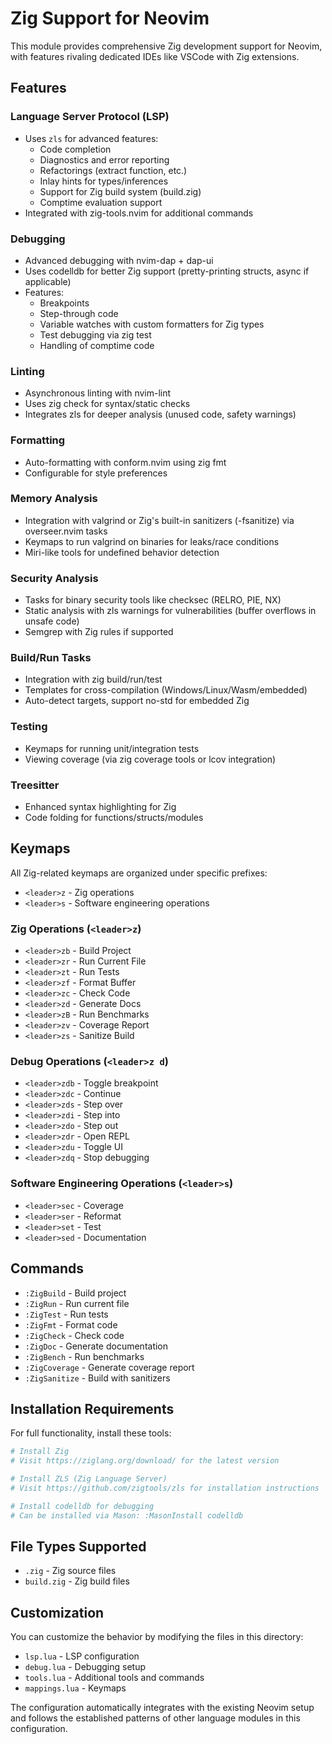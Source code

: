 # Zig Support for Neovim

This module provides comprehensive Zig development support for Neovim, with features rivaling dedicated IDEs like VSCode with Zig extensions.

## Features

### Language Server Protocol (LSP)
- Uses `zls` for advanced features:
  - Code completion
  - Diagnostics and error reporting
  - Refactorings (extract function, etc.)
  - Inlay hints for types/inferences
  - Support for Zig build system (build.zig)
  - Comptime evaluation support
- Integrated with zig-tools.nvim for additional commands

### Debugging
- Advanced debugging with nvim-dap + dap-ui
- Uses codelldb for better Zig support (pretty-printing structs, async if applicable)
- Features:
  - Breakpoints
  - Step-through code
  - Variable watches with custom formatters for Zig types
  - Test debugging via zig test
  - Handling of comptime code

### Linting
- Asynchronous linting with nvim-lint
- Uses zig check for syntax/static checks
- Integrates zls for deeper analysis (unused code, safety warnings)

### Formatting
- Auto-formatting with conform.nvim using zig fmt
- Configurable for style preferences

### Memory Analysis
- Integration with valgrind or Zig's built-in sanitizers (-fsanitize) via overseer.nvim tasks
- Keymaps to run valgrind on binaries for leaks/race conditions
- Miri-like tools for undefined behavior detection

### Security Analysis
- Tasks for binary security tools like checksec (RELRO, PIE, NX)
- Static analysis with zls warnings for vulnerabilities (buffer overflows in unsafe code)
- Semgrep with Zig rules if supported

### Build/Run Tasks
- Integration with zig build/run/test
- Templates for cross-compilation (Windows/Linux/Wasm/embedded)
- Auto-detect targets, support no-std for embedded Zig

### Testing
- Keymaps for running unit/integration tests
- Viewing coverage (via zig coverage tools or lcov integration)

### Treesitter
- Enhanced syntax highlighting for Zig
- Code folding for functions/structs/modules

## Keymaps

All Zig-related keymaps are organized under specific prefixes:

- `<leader>z` - Zig operations
- `<leader>s` - Software engineering operations

### Zig Operations (`<leader>z`)
- `<leader>zb` - Build Project
- `<leader>zr` - Run Current File
- `<leader>zt` - Run Tests
- `<leader>zf` - Format Buffer
- `<leader>zc` - Check Code
- `<leader>zd` - Generate Docs
- `<leader>zB` - Run Benchmarks
- `<leader>zv` - Coverage Report
- `<leader>zs` - Sanitize Build

### Debug Operations (`<leader>z d`)
- `<leader>zdb` - Toggle breakpoint
- `<leader>zdc` - Continue
- `<leader>zds` - Step over
- `<leader>zdi` - Step into
- `<leader>zdo` - Step out
- `<leader>zdr` - Open REPL
- `<leader>zdu` - Toggle UI
- `<leader>zdq` - Stop debugging

### Software Engineering Operations (`<leader>s`)
- `<leader>sec` - Coverage
- `<leader>ser` - Reformat
- `<leader>set` - Test
- `<leader>sed` - Documentation

## Commands

- `:ZigBuild` - Build project
- `:ZigRun` - Run current file
- `:ZigTest` - Run tests
- `:ZigFmt` - Format code
- `:ZigCheck` - Check code
- `:ZigDoc` - Generate documentation
- `:ZigBench` - Run benchmarks
- `:ZigCoverage` - Generate coverage report
- `:ZigSanitize` - Build with sanitizers

## Installation Requirements

For full functionality, install these tools:

```bash
# Install Zig
# Visit https://ziglang.org/download/ for the latest version

# Install ZLS (Zig Language Server)
# Visit https://github.com/zigtools/zls for installation instructions

# Install codelldb for debugging
# Can be installed via Mason: :MasonInstall codelldb
```

## File Types Supported

- `.zig` - Zig source files
- `build.zig` - Zig build files

## Customization

You can customize the behavior by modifying the files in this directory:
- `lsp.lua` - LSP configuration
- `debug.lua` - Debugging setup
- `tools.lua` - Additional tools and commands
- `mappings.lua` - Keymaps

The configuration automatically integrates with the existing Neovim setup and follows the established patterns of other language modules in this configuration.